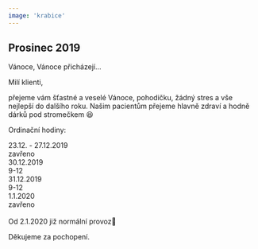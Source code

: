 ```yaml
---
image: 'krabice'
---
```


## Prosinec 2019

<span class="bold text-danger">Vánoce, Vánoce přicházejí…</span>

Milí klienti,

přejeme vám šťastné a veselé Vánoce, pohodičku, žádný stres a vše nejlepší do dalšího roku. Našim pacientům přejeme hlavně zdraví a hodně dárků pod stromečkem 😆

<span class="bold">Ordinační hodiny:</span>

<div class="container">
  <div class="row">
    <div class="col-sm-6">
      <span class="bold">23.12. - 27.12.2019</span>
    </div>
    <div class="col-sm-3">
      <span class="bold">zavřeno</span>
    </div>
  </div>
  <div class="row">
    <div class="col-sm-6">
      <span class="bold">30.12.2019</span>
    </div>
    <div class="col-sm-3">
      <span class="bold">9-12</span>
    </div>
  </div>
  <div class="row">
    <div class="col-sm-6">
      <span class="bold">31.12.2019</span>
    </div>
    <div class="col-sm-3">
      <span class="bold">9-12</span>
    </div>
  </div>
  <div class="row">
    <div class="col-sm-6">
      <span class="bold">1.1.2020</span>
    </div>
    <div class="col-sm-3">
      <span class="bold">zavřeno</span>
    </div>
  </div>
</div>

<br/>
<span class="bold">Od 2.1.2020 již normální provoz🙂</span>
<br/>

Děkujeme za pochopení.
